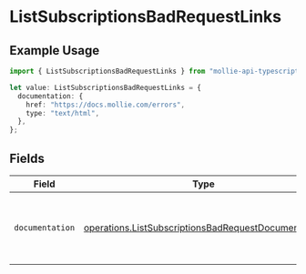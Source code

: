 # ListSubscriptionsBadRequestLinks

## Example Usage

```typescript
import { ListSubscriptionsBadRequestLinks } from "mollie-api-typescript/models/operations";

let value: ListSubscriptionsBadRequestLinks = {
  documentation: {
    href: "https://docs.mollie.com/errors",
    type: "text/html",
  },
};
```

## Fields

| Field                                                                                                                      | Type                                                                                                                       | Required                                                                                                                   | Description                                                                                                                |
| -------------------------------------------------------------------------------------------------------------------------- | -------------------------------------------------------------------------------------------------------------------------- | -------------------------------------------------------------------------------------------------------------------------- | -------------------------------------------------------------------------------------------------------------------------- |
| `documentation`                                                                                                            | [operations.ListSubscriptionsBadRequestDocumentation](../../models/operations/listsubscriptionsbadrequestdocumentation.md) | :heavy_check_mark:                                                                                                         | The URL to the generic Mollie API error handling guide.                                                                    |